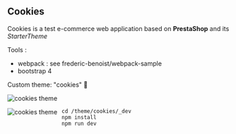 Cookies
--------

Cookies is a test e-commerce web application based on **PrestaShop** and its *StarterTheme*

Tools :

- webpack : see frederic-benoist/webpack-sample
- bootstrap 4

Custom theme: "cookies" :cookie:

![cookies theme](preview.png)

<img src="preview.png"
     alt="cookies theme"
     style="float: left; margin-right: 10px;" />

```
cd /theme/cookies/_dev
npm install
npm run dev
```



